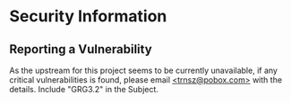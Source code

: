 # Security Information

## Reporting a Vulnerability

As the upstream for this project seems to be currently unavailable, if any critical vulnerabilities is found, please email [\<trnsz@pobox.com\>](mailto:trnsz@pobox.com) with the details. Include "GRG3.2" in the Subject.

